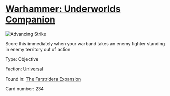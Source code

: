 # [Warhammer: Underworlds Companion](https://guidokessels.github.io/wh-underworlds)

  

![Advancing Strike](https://warhammerunderworlds.com/wp-content/uploads/sites/6/2018/03/234_ENG.png)

Score this immediately when your warband takes an enemy fighter standing in enemy territory out of action

Type: Objective

Faction: [Universal](https://guidokessels.github.io/wh-underworlds/factions/universal)

Found in: [The Farstriders Expansion](https://guidokessels.github.io/wh-underworlds/locations/the-farstriders-expansion)

Card number: 234
